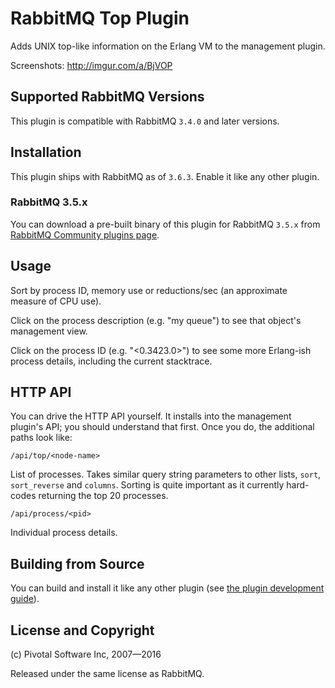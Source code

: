 # RabbitMQ Top Plugin

Adds UNIX top-like information on the Erlang VM to the management plugin.

Screenshots: http://imgur.com/a/BjVOP

## Supported RabbitMQ Versions

This plugin is compatible with RabbitMQ `3.4.0` and later versions.


## Installation

This plugin ships with RabbitMQ as of `3.6.3`. Enable it like any other plugin.

### RabbitMQ 3.5.x

You can download a pre-built binary of this plugin for RabbitMQ `3.5.x` from [RabbitMQ Community plugins page](https://bintray.com/rabbitmq/community-plugins/rabbitmq_top).


## Usage

Sort by process ID, memory use or reductions/sec (an approximate
measure of CPU use).

Click on the process description (e.g. "my queue") to see that
object's management view.

Click on the process ID (e.g. "&lt;0.3423.0&gt;") to see some more
Erlang-ish process details, including the current stacktrace.

## HTTP API

You can drive the HTTP API yourself. It installs into the management plugin's API; you should understand that first. Once you do, the additional paths look like:

    /api/top/<node-name>

List of processes. Takes similar query string parameters to other
lists, `sort`, `sort_reverse` and `columns`. Sorting is quite
important as it currently hard-codes returning the top 20 processes.

    /api/process/<pid>

Individual process details.

## Building from Source

You can build and install it like any other plugin (see
[the plugin development guide](http://www.rabbitmq.com/plugin-development.html)).

## License and Copyright

(c) Pivotal Software Inc, 2007—2016

Released under the same license as RabbitMQ.
